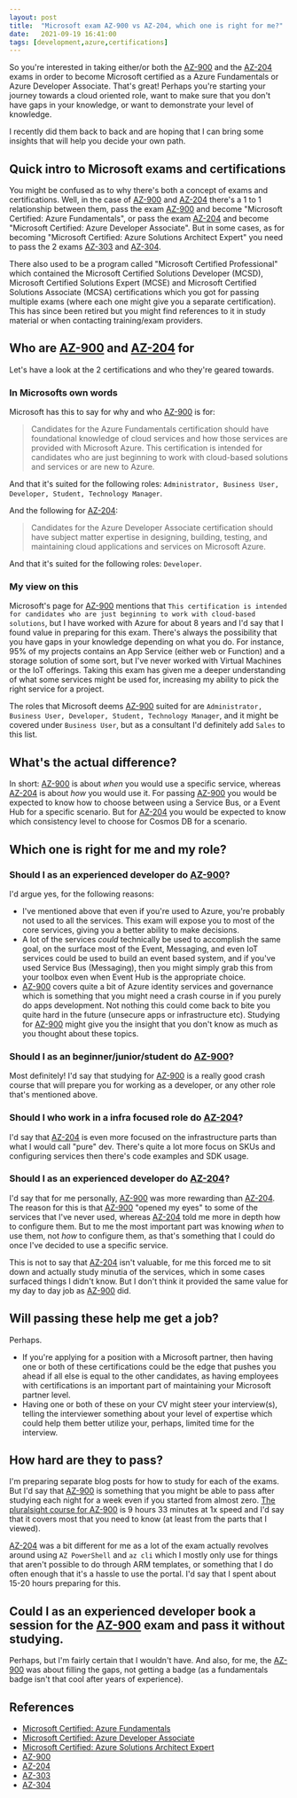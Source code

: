 ```yaml
---
layout: post
title:  "Microsoft exam AZ-900 vs AZ-204, which one is right for me?"
date:   2021-09-19 16:41:00
tags: [development,azure,certifications]
---
```


So you're interested in taking either/or both the [AZ-900](https://docs.microsoft.com/en-us/learn/certifications/exams/az-900) and the [AZ-204](https://docs.microsoft.com/en-us/learn/certifications/exams/az-204) exams in order to become Microsoft certified as a Azure Fundamentals or Azure Developer Associate. That's great! Perhaps you're starting your journey towards a cloud oriented role, want to make sure that you don't have gaps in your knowledge, or want to demonstrate your level of knowledge.

I recently did them back to back and are hoping that I can bring some insights that will help you decide your own path.
<!--more-->
## Quick intro to Microsoft exams and certifications
You might be confused as to why there's both a concept of exams and certifications. Well, in the case of [AZ-900](https://docs.microsoft.com/en-us/learn/certifications/exams/az-900) and [AZ-204](https://docs.microsoft.com/en-us/learn/certifications/exams/az-204) there's a 1 to 1 relationship between them, pass the exam [AZ-900](https://docs.microsoft.com/en-us/learn/certifications/exams/az-900) and become "Microsoft Certified: Azure Fundamentals", or pass the exam [AZ-204](https://docs.microsoft.com/en-us/learn/certifications/exams/az-204) and become "Microsoft Certified: Azure Developer Associate". But in some cases, as for becoming "Microsoft Certified: Azure Solutions Architect Expert" you need to pass the 2 exams [AZ-303](https://docs.microsoft.com/en-us/learn/certifications/exams/az-303) and [AZ-304](https://docs.microsoft.com/en-us/learn/certifications/exams/az-304).

There also used to be a program called "Microsoft Certified Professional" which contained the Microsoft Certified Solutions Developer (MCSD), Microsoft Certified Solutions Expert (MCSE) and Microsoft Certified Solutions Associate (MCSA) certifications which you got for passing multiple exams (where each one might give you a separate certification). This has since been retired but you might find references to it in study material or when contacting training/exam providers.

## Who are [AZ-900](https://docs.microsoft.com/en-us/learn/certifications/exams/az-900) and [AZ-204](https://docs.microsoft.com/en-us/learn/certifications/exams/az-204) for
Let's have a look at the 2 certifications and who they're geared towards.

### In Microsofts own words

Microsoft has this to say for why and who [AZ-900](https://docs.microsoft.com/en-us/learn/certifications/exams/az-900) is for:
> Candidates for the Azure Fundamentals certification should have foundational knowledge of cloud services and how those services are provided with Microsoft Azure. This certification is intended for candidates who are just beginning to work with cloud-based solutions and services or are new to Azure.

And that it's suited for the following roles: `Administrator, Business User, Developer, Student, Technology Manager`.

And the following for [AZ-204](https://docs.microsoft.com/en-us/learn/certifications/exams/az-204):
> Candidates for the Azure Developer Associate certification should have subject matter expertise in designing, building, testing, and maintaining cloud applications and services on Microsoft Azure.

And that it's suited for the following roles: `Developer`.

### My view on this
Microsoft's page for [AZ-900](https://docs.microsoft.com/en-us/learn/certifications/exams/az-900) mentions that `This certification is intended for candidates who are just beginning to work with cloud-based solutions`, but I have worked with Azure for about 8 years and I'd say that I found value in preparing for this exam. There's always the possibility that you have gaps in your knowledge depending on what you do. For instance, 95% of my projects contains an App Service (either web or Function) and a storage solution of some sort, but I've never worked with Virtual Machines or the IoT offerings. Taking this exam has given me a deeper understanding of what some services might be used for, increasing my ability to pick the right service for a project.

The roles that Microsoft deems [AZ-900](https://docs.microsoft.com/en-us/learn/certifications/exams/az-900) suited for are `Administrator, Business User, Developer, Student, Technology Manager`, and it might be covered under `Business User`, but as a consultant I'd definitely add `Sales` to this list.

## What's the actual difference?
In short: [AZ-900](https://docs.microsoft.com/en-us/learn/certifications/exams/az-900) is about *when* you would use a specific service, whereas [AZ-204](https://docs.microsoft.com/en-us/learn/certifications/exams/az-204) is about *how* you would use it. For passing [AZ-900](https://docs.microsoft.com/en-us/learn/certifications/exams/az-900) you would be expected to know how to choose between using a Service Bus, or a Event Hub for a specific scenario. But for [AZ-204](https://docs.microsoft.com/en-us/learn/certifications/exams/az-204) you would be expected to know which consistency level to choose for Cosmos DB for a scenario.

## Which one is right for me and my role?

### Should I as an experienced developer do [AZ-900](https://docs.microsoft.com/en-us/learn/certifications/exams/az-900)?
I'd argue yes, for the following reasons:
- I've mentioned above that even if you're used to Azure, you're probably not used to all the services. This exam will expose you to most of the core services, giving you a better ability to make decisions.
- A lot of the services *could* technically be used to accomplish the same goal, on the surface most of the Event, Messaging, and even IoT services could be used to build an event based system, and if you've used Service Bus (Messaging), then you might simply grab this from your toolbox even when Event Hub is the appropriate choice.
- [AZ-900](https://docs.microsoft.com/en-us/learn/certifications/exams/az-900) covers quite a bit of Azure identity services and governance which is something that you might need a crash course in if you purely do apps development. Not nothing this could come back to bite you quite hard in the future (unsecure apps or infrastructure etc). Studying for [AZ-900](https://docs.microsoft.com/en-us/learn/certifications/exams/az-900) might give you the insight that you don't know as much as you thought about these topics.

### Should I as an beginner/junior/student do [AZ-900](https://docs.microsoft.com/en-us/learn/certifications/exams/az-900)?
Most definitely! I'd say that studying for [AZ-900](https://docs.microsoft.com/en-us/learn/certifications/exams/az-900) is a really good crash course that will prepare you for working as a developer, or any other role that's mentioned above.

### Should I who work in a infra focused role do [AZ-204](https://docs.microsoft.com/en-us/learn/certifications/exams/az-204)?
I'd say that [AZ-204](https://docs.microsoft.com/en-us/learn/certifications/exams/az-204) is even more focused on the infrastructure parts than what I would call "pure" dev. There's quite a lot more focus on SKUs and configuring services then there's code examples and SDK usage.

### Should I as an experienced developer do [AZ-204](https://docs.microsoft.com/en-us/learn/certifications/exams/az-204)?
I'd say that for me personally, [AZ-900](https://docs.microsoft.com/en-us/learn/certifications/exams/az-900) was more rewarding than [AZ-204](https://docs.microsoft.com/en-us/learn/certifications/exams/az-204). The reason for this is that [AZ-900](https://docs.microsoft.com/en-us/learn/certifications/exams/az-900) "opened my eyes" to some of the services that I've never used, whereas [AZ-204](https://docs.microsoft.com/en-us/learn/certifications/exams/az-204) told me more in depth how to configure them. But to me the most important part was knowing *when* to use them, not *how* to configure them, as that's something that I could do once I've decided to use a specific service.

This is not to say that [AZ-204](https://docs.microsoft.com/en-us/learn/certifications/exams/az-204) isn't valuable, for me this forced me to sit down and actually study minutia of the services, which in some cases surfaced things I didn't know. But I don't think it provided the same value for my day to day job as [AZ-900](https://docs.microsoft.com/en-us/learn/certifications/exams/az-900) did.

## Will passing these help me get a job?
Perhaps.
- If you're applying for a position with a Microsoft partner, then having one or both of these certifications could be the edge that pushes you ahead if all else is equal to the other candidates, as having employees with certifications is an important part of maintaining your Microsoft partner level.
- Having one or both of these on your CV might steer your interview(s), telling the interviewer something about your level of expertise which could help them better utilize your, perhaps, limited time for the interview.

## How hard are they to pass?
I'm preparing separate blog posts for how to study for each of the exams. But I'd say that [AZ-900](https://docs.microsoft.com/en-us/learn/certifications/exams/az-900) is something that you might be able to pass after studying each night for a week even if you started from almost zero. [The pluralsight course for AZ-900](https://app.pluralsight.com/paths/certificate/microsoft-azure-fundamentals-az-900) is 9 hours 33 minutes at 1x speed and I'd say that it covers most that you need to know (at least from the parts that I viewed).

[AZ-204](https://docs.microsoft.com/en-us/learn/certifications/exams/az-204) was a bit different for me as a lot of the exam actually revolves around using `AZ PowerShell` and `az cli` which I mostly only use for things that aren't possible to do through ARM templates, or something that I do often enough that it's a hassle to use the portal. I'd say that I spent about 15-20 hours preparing for this.

## Could I as an experienced developer book a session for the [AZ-900](https://docs.microsoft.com/en-us/learn/certifications/exams/az-900) exam and pass it without studying.
Perhaps, but I'm fairly certain that I wouldn't have. And also, for me, the [AZ-900](https://docs.microsoft.com/en-us/learn/certifications/exams/az-900) was about filling the gaps, not getting a badge (as a fundamentals badge isn't that cool after years of experience).

## References
- [Microsoft Certified: Azure Fundamentals](https://docs.microsoft.com/en-us/learn/certifications/azure-fundamentals/)
- [Microsoft Certified: Azure Developer Associate](https://docs.microsoft.com/en-us/learn/certifications/azure-developer/)
- [Microsoft Certified: Azure Solutions Architect Expert](https://docs.microsoft.com/en-us/learn/certifications/azure-solutions-architect/)
- [AZ-900](https://docs.microsoft.com/en-us/learn/certifications/exams/az-900)
- [AZ-204](https://docs.microsoft.com/en-us/learn/certifications/exams/az-204)
- [AZ-303](https://docs.microsoft.com/en-us/learn/certifications/exams/az-303)
- [AZ-304](https://docs.microsoft.com/en-us/learn/certifications/exams/az-304)
